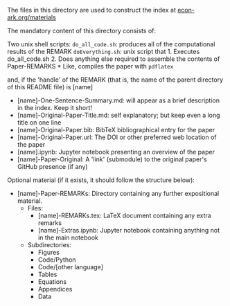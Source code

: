 The files in this directory are used to construct the index at [econ-ark.org/materials](http://econ-ark.org/materals)

The mandatory content of this directory consists of:

Two unix shell scripts:
	`do_all_code.sh`: produces all of the computational results of the REMARK
	`doEverything.sh`: unix script that
		1. Executes do_all_code.sh
		2. Does anything else required to assemble the contents of Paper-REMARKS
		   * Like, compiles the paper with `pdflatex` 

and, if the 'handle' of the REMARK (that is, the name of the parent directory of this README file) is [name]

* [name]-One-Sentence-Summary.md: will appear as a brief description in the index. Keep it short!
* [name]-Original-Paper-Title.md: self explanatory; but keep even a long title on one line
* [name]-Original-Paper.bib: BibTeX bibliographical entry for the paper 
* [name]-Original-Paper.url: The DOI or other preferred web location of the paper
* [name].ipynb: Jupyter notebook presenting an overview of the paper 
* [name]-Paper-Original: A 'link' (submodule) to the original paper's GitHub presence (if any)

Optional material (if it exists, it should follow the structure below):

* [name]-Paper-REMARKs: Directory containing any further expositional material.
  * Files:
	* [name]-REMARKs.tex: LaTeX document containing any extra remarks
	* [name]-Extras.ipynb: Jupyter notebook containing anything not in the main notebook
  * Subdirectories:
    * Figures
    * Code/Python
    * Code/[other language]
    * Tables
    * Equations
	* Appendices
	* Data

